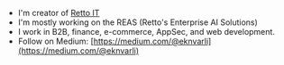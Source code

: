 - I'm creator of [Retto IT](https://rettoit.com)
- I'm mostly working on the REAS (Retto's Enterprise AI Solutions)
- I work in B2B, finance, e-commerce, AppSec, and web development.
- Follow on Medium: [https://medium.com/@eknvarli](https://medium.com/@eknvarli)
